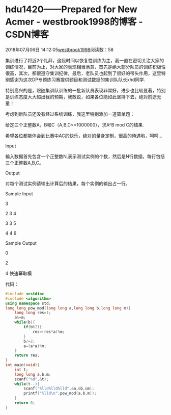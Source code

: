 # hdu1420——Prepared for New Acmer - westbrook1998的博客 - CSDN博客





2018年07月06日 14:12:05[westbrook1998](https://me.csdn.net/westbrook1998)阅读数：58








> 
集训进行了将近2个礼拜，这段时间以恢复性训练为主，我一直在密切关注大家的训练情况，目前为止，对大家的表现相当满意，首先是绝大部分队员的训练积极性很高，其次，都很遵守集训纪律，最后，老队员也起到了很好的带头作用，这里特别感谢为这次DP专题练习赛提供题目和测试数据的集训队队长xhd同学.  

  特别高兴的是，跟随集训队训练的一批新队员表现非常好，进步也比较显著，特别是训练态度大大超出我的预期，我敢说，如果各位能如此坚持下去，绝对前途无量！  

  考虑到新队员还没有经过系统训练，我这里特别添加一道简单题：  

  给定三个正整数A，B和C（A,B,C<=1000000），求A^B mod C的结果.  

  希望各位都能体会到比赛中AC的快乐，绝对的量身定制，很高的待遇哟，呵呵…  

  Input 

  输入数据首先包含一个正整数N,表示测试实例的个数，然后是N行数据，每行包括三个正整数A,B,C。  

  Output 

  对每个测试实例请输出计算后的结果，每个实例的输出占一行。  

  Sample Input 

  3 

  2 3 4 

  3 3 5 

  4 4 6 

  Sample Output 

  0 

  2 

  4
快速幂取模

代码：

```cpp
#include <cstdio>
#include <algorithm>
using namespace std;
long long pow_mod(long long a,long long b,long long m){
    long long res=1;
    a%=m;
    while(b){
        if(b%2){
            res=(res*a)%m;
        }
        b/=2;
        a=(a*a)%m;
    }
    return res;
}
int main(void){
    int t;
    long long a,b,m;
    scanf("%d",&t);
    while(t--){
        scanf("%lld%lld%lld",&a,&b,&m);
        printf("%lld\n",pow_mod(a,b,m));
    }
    return 0;
}
```





